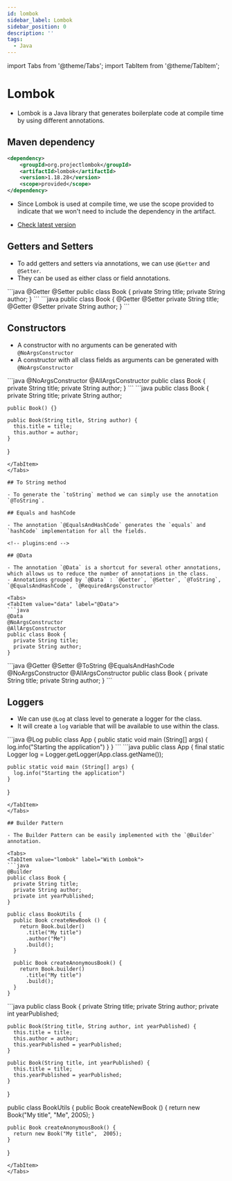 ```yaml
---
id: lombok
sidebar_label: Lombok
sidebar_position: 0
description: ''
tags: 
  - Java
---
```

<!-- plugins:start -->
import Tabs from '@theme/Tabs';
import TabItem from '@theme/TabItem';

# Lombok

- Lombok is a Java library that generates boilerplate code at compile time by using different annotations.

## Maven dependency

```xml
<dependency>
    <groupId>org.projectlombok</groupId>
    <artifactId>lombok</artifactId>
    <version>1.18.28</version>
    <scope>provided</scope>
</dependency>
```
- Since Lombok is used at compile time, we use the scope provided to indicate that we won't need to include the dependency in the artifact.

- [Check latest version](https://mvnrepository.com/artifact/org.projectlombok/lombok)

## Getters and Setters

- To add getters and setters via annotations, we can use `@Getter` and `@Setter`.
- They can be used as either class or field annotations.
<Tabs>
  <TabItem value="class" label="Class">
  ```java
  @Getter
  @Setter
  public class Book {
    private String title;
    private String author;
  }
  ```
  </TabItem>
  <TabItem value="field" label="Field">
  ```java
  public class Book {
    @Getter
    @Setter
    private String title;
    @Getter
    @Setter
    private String author;
  }
  ```
  </TabItem>
</Tabs>

## Constructors

- A constructor with no arguments can be generated with `@NoArgsConstructor`
- A constructor with all class fields as arguments can be generated with `@NoArgsConstructor`

<Tabs>
  <TabItem value="lombok" label="With Lombok">
  ```java
  @NoArgsConstructor
  @AllArgsConstructor
  public class Book {
    private String title;
    private String author;
  }
  ```
  </TabItem>
  <TabItem value="no-lombok" label="Without Lombok">
  ```java
  public class Book {
    private String title;
    private String author;

    public Book() {}

    public Book(String title, String author) {
      this.title = title;
      this.author = author;
    }
  }
  ```
  </TabItem>
</Tabs>

## To String method

- To generate the `toString` method we can simply use the annotation `@ToString`.

## Equals and hashCode

- The annotation `@EqualsAndHashCode` generates the `equals` and `hashCode` implementation for all the fields.

<!-- plugins:end -->

## @Data

- The annotation `@Data` is a shortcut for several other annotations, which allows us to reduce the number of annotations in the class.
- Annotations grouped by `@Data` : `@Getter`, `@Setter`, `@ToString`, `@EqualsAndHashCode`, `@RequiredArgsConstructor`

<Tabs>
  <TabItem value="data" label="@Data">
  ```java
  @Data
  @NoArgsConstructor
  @AllArgsConstructor
  public class Book {
    private String title;
    private String author;
  }
  ```
  </TabItem>
  <TabItem value="individual" label="Individual Annotations">
  ```java
  @Getter
  @Setter
  @ToString
  @EqualsAndHashCode
  @NoArgsConstructor
  @AllArgsConstructor
  public class Book {
    private String title;
    private String author;
  }
  ```
  </TabItem>
</Tabs>

## Loggers

- We can use `@Log` at class level to generate a logger for the class.
- It will create a `log` variable that will be available to use within the class.

<Tabs>
  <TabItem value="lombok" label="With Lombok">
  ```java
  @Log
  public class App {
    public static void main (String[] args) {
      log.info("Starting the application")
    }
  }
  ```
  </TabItem>
  <TabItem value="no-lombok" label="Without Lombok">
  ```java
  public class App {
    final static Logger log = Logger.getLogger(App.class.getName());

    public static void main (String[] args) {
      log.info("Starting the application")
    }
  }
  ```
  </TabItem>
</Tabs>

## Builder Pattern

- The Builder Pattern can be easily implemented with the `@Builder` annotation.

<Tabs>
  <TabItem value="lombok" label="With Lombok">
  ```java
  @Builder
  public class Book {
    private String title;
    private String author;
    private int yearPublished;
  }

  public class BookUtils {
    public Book createNewBook () {
      return Book.builder()
        .title("My title")
        .author("Me")
        .build();
    }

    public Book createAnonymousBook() {
      return Book.builder()
        .title("My title")
        .build();
    }
  }

  ```
  </TabItem>
  <TabItem value="no-lombok" label="Without Lombok">
  ```java
  public class Book {
    private String title;
    private String author;
    private int yearPublished;

    public Book(String title, String author, int yearPublished) {
      this.title = title; 
      this.author = author;
      this.yearPublished = yearPublished;
    }

    public Book(String title, int yearPublished) {
      this.title = title; 
      this.yearPublished = yearPublished;
    }
  }

  public class BookUtils {
    public Book createNewBook () {
      return new Book("My title", "Me", 2005);
    }

    public Book createAnonymousBook() {
      return new Book("My title",  2005);
    }
  }
  ```
  </TabItem>
</Tabs>
